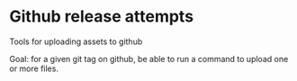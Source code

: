 # Github release attempts

Tools for uploading assets to github

Goal: for a given git tag on github, be able to run a command to upload one or more files.
